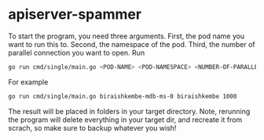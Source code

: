 # apiserver-spammer

To start the program, you need three arguments. First, the pod name you want to run this to. Second, the namespace of the pod. Third, the number of parallel connection you want to open. Run 
```bash
go run cmd/single/main.go <POD-NAME> <POD-NAMESPACE> <NUMBER-OF-PARALLEL-OPEN-CONNECTIONS>
```

For example
```bash
go run cmd/single/main.go biraishkembe-mdb-ms-0 biraishkembe 1000
```

The result will be placed in folders in your target directory. Note, rerunning the program will delete everything in your target dir, and recreate it from scrach, so make sure to backup whatever you wish!